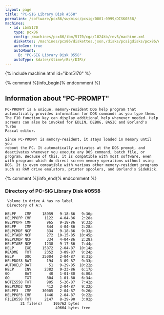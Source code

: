```yaml
---
layout: page
title: "PC-SIG Library Disk #558"
permalink: /software/pcx86/sw/misc/pcsig/0001-0999/DISK0558/
machines:
  - id: ibm5170
    type: pcx86
    config: /machines/pcx86/ibm/5170/cga/1024kb/rev3/machine.xml
    diskettes: /machines/pcx86/diskettes.json,/disks/pcsigdisks/pcx86/diskettes.json
    autoGen: true
    autoMount:
      B: "PC-SIG Library Disk 0558"
    autoType: $date\r$time\rB:\rDIR\r
---
```


{% include machine.html id="ibm5170" %}

{% comment %}info_begin{% endcomment %}

## Information about "PC-PROMPT"

    PC-PROMPT is a unique, memory-resident DOS help program that
    automatically provides information for DOS commands as you type them.
    The F10 function key can display additional help whenever needed. Help
    screens can also be invoked for EDLIN, DEBUG, BASIC and Borland's Turbo
    Pascal editor.
    
    Since PC-PROMPT is memory-resident, it stays loaded in memory until you
    reboot the PC. It automatically activates at the DOS prompt, and
    deactivates whenever you execute any DOS command, batch file, or
    program. Because of this, it is compatible with most software, even
    with programs which do direct screen memory operations without using
    DOS. It is even compatible with various other memory-resident programs
    such as RAM drive emulators, printer spoolers, and Borland's SideKick.
{% comment %}info_end{% endcomment %}


### Directory of PC-SIG Library Disk #0558

     Volume in drive A has no label
     Directory of A:\

    HELPF    CMP     18959   9-18-86   9:36p
    HELPPOPP CMP      1122   4-04-86   2:28a
    HELPPOPF CMP       965   9-18-86   9:33p
    HELPP    CMP       844   4-04-86   2:28a
    HELPCMDF NCP       334   9-18-86   9:33p
    HELPTABP NCP       272  10-15-85  10:45p
    HELPCMDP NCP       334   4-04-86   2:28a
    HELPTABF NCP      1238   9-17-86   7:44p
    HELP     EXE     15872   2-04-87  10:14p
    README   TXT      2352   3-09-87   9:24p
    HELP     DOC     25004   2-04-87   8:31p
    HELPDOS3 BAT       194   3-09-87   9:33p
    AUTOHELP BAT        51   9-29-85  10:22p
    HELP     INV      2382   9-23-86   6:17p
    GO       BAT        40   1-01-80   6:00a
    GO       TXT       804   1-01-80   6:34a
    NOTES558 TXT       985   5-26-87   7:42p
    HELPCMD3 NCP       412   2-04-87   9:22p
    HELPF3   CMP     30005   2-04-87   9:26p
    HELPPOP3 CMP      1446   2-04-87   9:22p
    FILE0558 TXT      2147   8-29-90   3:02p
           21 file(s)     105762 bytes
                           49664 bytes free

